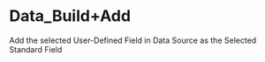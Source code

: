 # Data_Build+Add

Add the selected User-Defined Field in Data Source as the Selected
Standard Field
